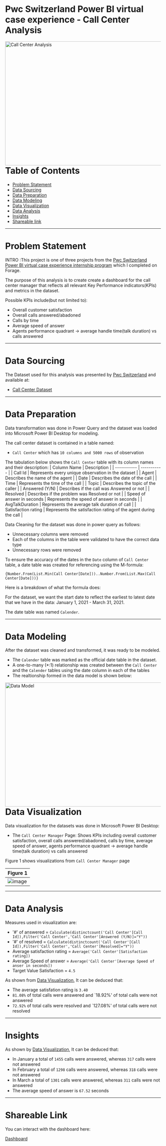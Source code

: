# Pwc Switzerland Power BI virtual case experience - Call Center Analysis
<img align="right" alt="Call Center Analysis" width="1000" height = "400" src="https://www.pwc.ch/en/images/blog/virtual-case-experience/HC_Virtual%20Case%20Experience_1000x560_NWNS-Power%20BI.png">

---


# Table of Contents

- [Problem Statement](https://github.com/globalsmile/Call-Center-Analysis#Problem-Statement)
- [Data Sourcing](https://github.com/globalsmile/Call-Center-Analysis#Data-Sourcing)
- [Data Preparation](https://github.com/globalsmile/Call-Center-Analysis#Data-Preparation)
- [Data Modeling](https://github.com/globalsmile/Call-Center-Analysis#Data-Modeling)
- [Data Visualization](https://github.com/globalsmile/Call-Center-Analysis#Data-Visualization)
- [Data Analysis](https://github.com/globalsmile/Call-Center-Analysis#Data-Analysis)
- [Insights](https://github.com/globalsmile/Call-Center-Analysis#Insights)
- [Shareable link](https://github.com/globalsmile/Call-Center-Analysis#Shareable-Link)


---

# Problem Statement

INTRO :This project is one of three projects from the [Pwc Switzerland Power BI virtual case experience internship program](https://www.theforage.com/virtual-internships/prototype/a87GpgE6tiku7q3gu/PwC-Digital-Up-skilling-Virtual-Case-Experience) which I completed on Forage.

The purpose of this analysis is to create create a dashboard for the call center manager that reflects all relevant Key Performance indicators(KPIs)
and metrics in the dataset.

Possible KPIs include(but not limited to):
- Overall customer satisfaction
- Overall calls answered/abadoned
- Calls by time
- Average speed of answer
- Agents performance quadrant -> average handle time(talk duration) vs calls answered


---

# Data Sourcing

The Dataset used for this analysis was presented by [Pwc Switzerland](https://www.pwc.ch/en/careers-with-pwc/students/virtual-case-experience.html) and available at:

- [Call Center Dataset](https://github.com/globalsmile/Call-Center-Analysis/blob/main/01%20Call-Center-Dataset.xlsx)


---

# Data Preparation

Data transformation was done in Power Query and the dataset was loaded into Microsoft Power BI Desktop for modeling.

The call center dataset is contained in a table named:

- `Call Center` which has `10 columns and 5000 rows` of observation


The tabulation below shows the `Call Center` table with its column names and their description:
| Column Name | Description |
| ----------- | ----------- |
| Call Id | Represents every unique observation in the dataset |
| Agent | Describes the name of the agent |
| Date | Describes the date of the call |
| Time | Represents the time of the call  |
| Topic | Describes the topic of the caller |
| Answered (Y/N) | Describes if the call was Answered or not |
| Resolved | Describes if the problem was Resolved or not |
| Speed of answer in seconds | Represents the speed of answer in seconds |
| AvgTalkDuration | Represents the average talk duration of call |
| Satisfaction rating | Represents the satisfaction rating of the agent during the call |

Data Cleaning for the dataset was done in power query as follows:

- Unnecessary columns were removed 
- Each of the columns in the table were validated to have the correct data type
- Unnecessary rows were removed 

To ensure the accuracy of the dates in the `Date` column of `Call Center` table, a date table was created for referencing using the M-formula:

`{Number.From(List.Min(Call Center[Date]))..Number.From(List.Max(Call Center[Date]))}`

Here is a breakdown of what the formula does:

For the dataset, we want the start date to reflect the earliest to latest date that we have in the data: January 1, 2021 - March 31, 2021.

The date table was named `Calender`.

---

# Data Modeling

After the dataset was cleaned and transformed, it was ready to be modeled.

- The `Calender` table was marked as the official date table in the dataset.
- A one-to-many (*:1) relationship was created between the `Call Center` and the `Calender` tables using the date column in each of the tables
- The realtionship formed in the data model is shown below:

<img align="right" alt="Data Model" width="1000" height = "400" src="https://user-images.githubusercontent.com/106287208/194927322-0f77b471-6103-49ba-835a-78bf5645c37e.JPG">


---


# Data Visualization

Data visualization for the datasets was done in Microsoft Power BI Desktop:

-  The `Call Center Manager` Page: Shows KPIs including overall customer satisfaction, overall calls answered/abadoned, calls by time, average speed of answer, agents performance quadrant -> average handle time(talk duration) vs calls answered


Figure 1 shows visualizations from `Call Center Manager` page

| Figure 1 |
| ----------- |
| ![image](https://user-images.githubusercontent.com/106287208/194927933-88583e29-b8f7-414a-af66-ca84f27f66ba.png) |


---

# Data Analysis

Measures used in visualization are:

- '#' of answered = `Calculate(distinctcount('Call Center'[Call Id]),Filter('Call Center','Call Center'[Answered (Y/N)]="Y"))`
- '#' of resolved = `Calculate(distinctcount('Call Center'[Call Id]),Filter('Call Center','Call Center'[Resolved]="Y"))`
- Average satisfaction rating = `Average('Call Center'[Satisfaction rating])`
- Average Speed of answer = `Average('Call Center'[Average Speed of anser in seconds])`
- Target Value Satisfaction = `4.5`


As shown from [Data Visualization](https://github.com/globalsmile/Call-Center-Analysis#Data-Visualization), It can be deduced that:

- The average satisfation rating is `3.40` 
- `81.08%` of total calls were answered and `18.92%' of total calls were not answered
- `72.92%` of total calls were resolved and `127.08%' of total calls were not resolved

---

# Insights

As shown by [Data Visualization](https://github.com/globalsmile/Call-Center-Analysis#Data-Visualization), It can be deduced that:

- In January a total of `1455` calls were answered, whereas `317` calls were not answered 
- In February a total of `1298` calls were answered, whereas `318` calls were not answered 
- In March a total of `1301` calls were answered, whereas `311` calls were not answered 
- The average speed of answer is `67.52` seconds

---

# Shareable Link

You can interact with the dashboard here: 

[Dashboard](https://app.powerbi.com/view?r=eyJrIjoiOTZlMGFiMjQtYmZiNi00OTdiLWI0MTEtNzE1YmVhMWFkZjdhIiwidCI6IjQ5ODY4YWYzLWNjNWYtNDIxNC04YjdmLTQwZjM3NDY0OWEwOSJ9)
